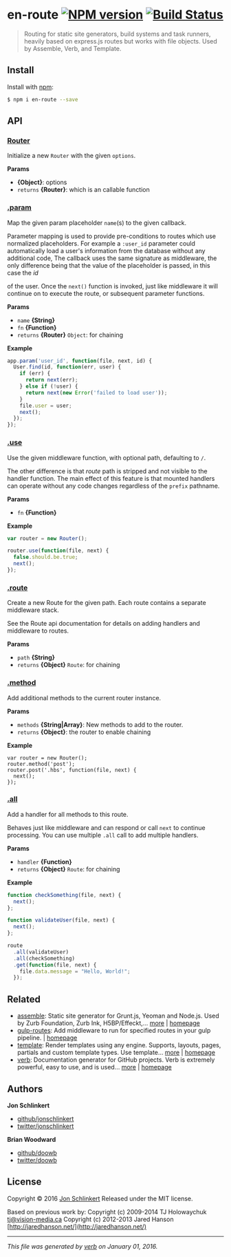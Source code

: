 # en-route [![NPM version](https://img.shields.io/npm/v/en-route.svg)](https://www.npmjs.com/package/en-route) [![Build Status](https://img.shields.io/travis/jonschlinkert/en-route.svg)](https://travis-ci.org/jonschlinkert/en-route)

> Routing for static site generators, build systems and task runners, heavily based on express.js routes but works with file objects. Used by Assemble, Verb, and Template.

## Install

Install with [npm](https://www.npmjs.com/):

```sh
$ npm i en-route --save
```

## API

### [Router](lib/index.js#L21)

Initialize a new `Router` with the given `options`.

**Params**

* **{Object}**: options
* `returns` **{Router}**: which is an callable function

### [.param](lib/index.js#L78)

Map the given param placeholder `name`(s) to the given callback.

Parameter mapping is used to provide pre-conditions to routes
which use normalized placeholders. For example a `:user_id` parameter
could automatically load a user's information from the database without
any additional code,
The callback uses the same signature as middleware, the only difference
being that the value of the placeholder is passed, in this case the _id_

of the user. Once the `next()` function is invoked, just like middleware
it will continue on to execute the route, or subsequent parameter functions.

**Params**

* `name` **{String}**
* `fn` **{Function}**
* `returns` **{Router}** `Object`: for chaining

**Example**

```js
app.param('user_id', function(file, next, id) {
  User.find(id, function(err, user) {
    if (err) {
      return next(err);
    } else if (!user) {
      return next(new Error('failed to load user'));
    }
    file.user = user;
    next();
  });
});
```

### [.use](lib/index.js#L383)

Use the given middleware function, with optional path, defaulting to `/`.

The other difference is that _route_ path is stripped and not visible
to the handler function. The main effect of this feature is that mounted
handlers can operate without any code changes regardless of the `prefix`
pathname.

**Params**

* `fn` **{Function}**

**Example**

```js
var router = new Router();

router.use(function(file, next) {
  false.should.be.true;
  next();
});
```

### [.route](lib/index.js#L443)

Create a new Route for the given path. Each route contains a separate middleware stack.

See the Route api documentation for details on adding handlers
and middleware to routes.

**Params**

* `path` **{String}**
* `returns` **{Object}** `Route`: for chaining

### [.method](lib/index.js#L470)

Add additional methods to the current router instance.

**Params**

* `methods` **{String|Array}**: New methods to add to the router.
* `returns` **{Object}**: the router to enable chaining

**Example**

```
var router = new Router();
router.method('post');
router.post('.hbs', function(file, next) {
  next();
});
```

### [.all](lib/route.js#L108)

Add a handler for all methods to this route.

Behaves just like middleware and can respond or call `next`
to continue processing.
You can use multiple `.all` call to add multiple handlers.

**Params**

* `handler` **{Function}**
* `returns` **{Object}** `Route`: for chaining

**Example**

```js
function checkSomething(file, next) {
  next();
};

function validateUser(file, next) {
  next();
};

route
  .all(validateUser)
  .all(checkSomething)
  .get(function(file, next) {
    file.data.message = "Hello, World!";
  });
```

## Related

* [assemble](https://www.npmjs.com/package/assemble): Static site generator for Grunt.js, Yeoman and Node.js. Used by Zurb Foundation, Zurb Ink, H5BP/Effeckt,… [more](https://www.npmjs.com/package/assemble) | [homepage](http://assemble.io)
* [gulp-routes](https://www.npmjs.com/package/gulp-routes): Add middleware to run for specified routes in your gulp pipeline. | [homepage](https://github.com/assemble/gulp-routes)
* [template](https://www.npmjs.com/package/template): Render templates using any engine. Supports, layouts, pages, partials and custom template types. Use template… [more](https://www.npmjs.com/package/template) | [homepage](https://github.com/jonschlinkert/template)
* [verb](https://www.npmjs.com/package/verb): Documentation generator for GitHub projects. Verb is extremely powerful, easy to use, and is used… [more](https://www.npmjs.com/package/verb) | [homepage](https://github.com/verbose/verb)

## Authors

**Jon Schlinkert**

* [github/jonschlinkert](https://github.com/jonschlinkert)
* [twitter/jonschlinkert](http://twitter.com/jonschlinkert)

**Brian Woodward**

* [github/doowb](https://github.com/doowb)
* [twitter/doowb](http://twitter.com/doowb)

## License

Copyright © 2016 [Jon Schlinkert](https://github.com/jonschlinkert)
Released under the MIT license.

Based on previous work by:
Copyright (c) 2009-2014 TJ Holowaychuk [tj@vision-media.ca](mailto:tj@vision-media.ca)
Copyright (c) 2012-2013 Jared Hanson [http://jaredhanson.net/](http://jaredhanson.net/)

***

_This file was generated by [verb](https://github.com/verbose/verb) on January 01, 2016._